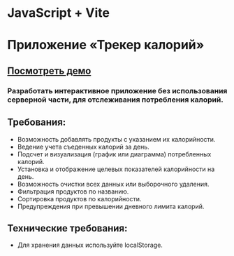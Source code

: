 # JavaScript + Vite

# Приложение «Трекер калорий»

## [Посмотреть демо](wb-l2-calories-calculator.vercel.app)

### Разработать интерактивное приложение без использования серверной части, для отслеживания потребления калорий.

## Требования:

- Возможность добавлять продукты с указанием их калорийности.
- Ведение учета съеденных калорий за день.
- Подсчет и визуализация (график или диаграмма) потребленных калорий.
- Установка и отображение целевых показателей калорийности на день.
- Возможность очистки всех данных или выборочного удаления.
- Фильтрация продуктов по названию.
- Сортировка продуктов по калорийности.
- Предупреждения при превышении дневного лимита калорий.

## Технические требования:

- Для хранения данных используйте localStorage.
